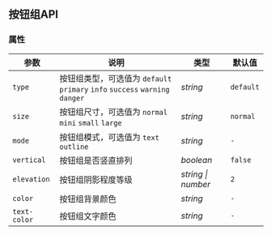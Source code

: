 ## 按钮组API

### 属性

| 参数          | 说明                                                               | 类型       | 默认值       |
|-------------|------------------------------------------------------------------|----------|-----------|
| `type`      | 按钮组类型，可选值为 `default` `primary` `info` `success` `warning` `danger` | _string_ | `default` |
| `size`      | 按钮组尺寸，可选值为 `normal` `mini` `small` `large`                       | _string_ | `normal`  |
| `mode`      | 按钮组模式，可选值为 `text` `outline`                                      | _string_ | `-`       |
| `vertical`  | 按钮组是否竖直排列                                                        | _boolean_ | `false`   |
| `elevation` | 按钮组阴影程度等级                                                        | _string \| number_  | `2`     |
| `color`     | 按钮组背景颜色                                                          | _string_ | `-`       |
| `text-color` | 按钮组文字颜色                                                          | _string_ | `-`       |
